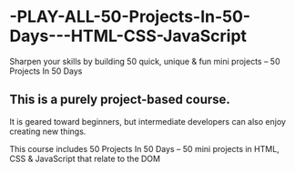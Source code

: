 # -PLAY-ALL-50-Projects-In-50-Days---HTML-CSS-JavaScript

Sharpen your skills by building 50 quick, unique &amp; fun mini projects – 50 Projects In 50 Days

## This is a purely project-based course. 

It is geared toward beginners, but intermediate developers can also enjoy creating new things. 

This course includes 50 Projects In 50 Days – 50 mini projects in HTML, CSS & JavaScript that relate to the DOM
